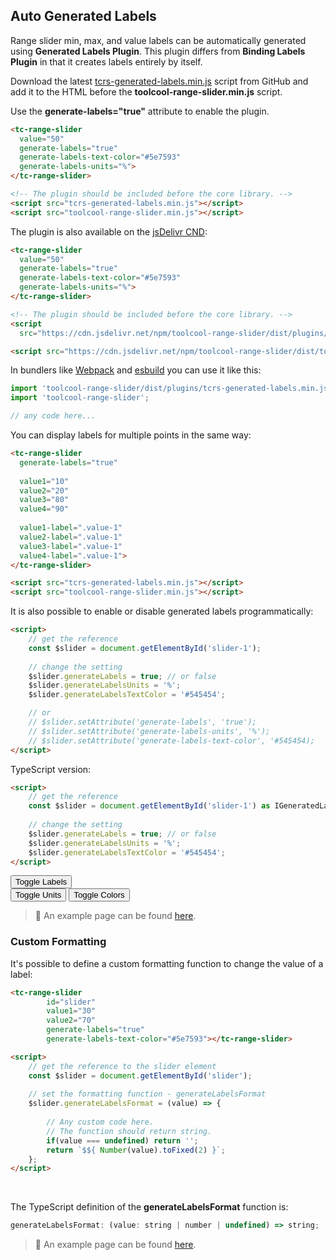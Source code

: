## Auto Generated Labels

<div data-examples="auto-generated-labels"></div> 

Range slider min, max, and value labels can be automatically generated using **Generated Labels Plugin**. This plugin differs from **Binding Labels Plugin** in that it creates labels entirely by itself.

Download the latest [tcrs-generated-labels.min.js](https://github.com/toolcool-org/toolcool-range-slider/blob/main/dist/plugins/tcrs-generated-labels.min.js) script from GitHub and add it to the HTML before the **toolcool-range-slider.min.js** script.

Use the **generate-labels="true"** attribute to enable the plugin.

```html
<tc-range-slider 
  value="50"
  generate-labels="true"
  generate-labels-text-color="#5e7593"
  generate-labels-units="%">
</tc-range-slider>

<!-- The plugin should be included before the core library. -->
<script src="tcrs-generated-labels.min.js"></script>
<script src="toolcool-range-slider.min.js"></script>
```

<div class="my-12 flex flex-col items-center">
    <tc-range-slider 
        value="50"
        generate-labels="true"
        generate-labels-text-color="#5e7593"
        generate-labels-units="%"></tc-range-slider>
</div>

The plugin is also available on the [jsDelivr CND](https://www.jsdelivr.com/package/npm/toolcool-range-slider):

```html
<tc-range-slider
  value="50"
  generate-labels="true"
  generate-labels-text-color="#5e7593"
  generate-labels-units="%">
</tc-range-slider>

<!-- The plugin should be included before the core library. -->
<script 
  src="https://cdn.jsdelivr.net/npm/toolcool-range-slider/dist/plugins/tcrs-generated-labels.min.js"></script>

<script src="https://cdn.jsdelivr.net/npm/toolcool-range-slider/dist/toolcool-range-slider.min.js"></script>
```

In bundlers like [Webpack](https://webpack.js.org/) and [esbuild](https://esbuild.github.io/) you can use it like this:

```js
import 'toolcool-range-slider/dist/plugins/tcrs-generated-labels.min.js';
import 'toolcool-range-slider';

// any code here...
```

You can display labels for multiple points in the same way:

```html
<tc-range-slider
  generate-labels="true"
  
  value1="10"
  value2="20"
  value3="80"
  value4="90"
  
  value1-label=".value-1"
  value2-label=".value-1"
  value3-label=".value-1"
  value4-label=".value-1">
</tc-range-slider>

<script src="tcrs-generated-labels.min.js"></script>
<script src="toolcool-range-slider.min.js"></script>
```

<div class="my-12 flex flex-col items-center">
    <tc-range-slider 
      generate-labels="true"
      value1="10"
      value2="20"
      value3="80"
      value4="90"
      value1-label=".value-1"
      value2-label=".value-2"
      value3-label=".value-3"
      value4-label=".value-4">
    </tc-range-slider>
</div>

It is also possible to enable or disable generated labels programmatically:

```html
<script>
    // get the reference
    const $slider = document.getElementById('slider-1');
    
    // change the setting
    $slider.generateLabels = true; // or false
    $slider.generateLabelsUnits = '%';
    $slider.generateLabelsTextColor = '#545454';

    // or 
    // $slider.setAttribute('generate-labels', 'true');
    // $slider.setAttribute('generate-labels-units', '%');
    // $slider.setAttribute('generate-labels-text-color', '#545454);
</script>
```

TypeScript version:

```html
<script>
    // get the reference
    const $slider = document.getElementById('slider-1') as IGeneratedLabelsPlugin;
    
    // change the setting
    $slider.generateLabels = true; // or false
    $slider.generateLabelsUnits = '%';
    $slider.generateLabelsTextColor = '#545454';
</script>
```

<div class="my-12 flex flex-col items-center">
    <tc-range-slider 
        id="slider-3" 
        value1="30"
        value2="70"
        generate-labels="true"></tc-range-slider>
    <button id="toggle-gen-labels" type="button" class="group inline-flex items-center h-9 rounded-full text-sm font-semibold whitespace-nowrap px-3 focus:outline-none focus:ring-2 bg-sky-50 text-sky-600 hover:bg-sky-100 hover:text-sky-700 focus:ring-sky-600 mt-8">Toggle Labels</button>
</div> 

<div class="my-12 flex flex-col items-center">
    <tc-range-slider 
        id="slider-4" 
        value1="30"
        value2="70"
        generate-labels="true"></tc-range-slider>
    <div class="flex items-center justify-center">
        <button id="toggle-gen-labels-units" type="button" class="group inline-flex items-center h-9 rounded-full text-sm font-semibold whitespace-nowrap px-3 focus:outline-none focus:ring-2 bg-sky-50 text-sky-600 hover:bg-sky-100 hover:text-sky-700 focus:ring-sky-600 mt-8 mr-4">Toggle Units</button>
        <button id="toggle-gen-labels-colors" type="button" class="group inline-flex items-center h-9 rounded-full text-sm font-semibold whitespace-nowrap px-3 focus:outline-none focus:ring-2 bg-sky-50 text-sky-600 hover:bg-sky-100 hover:text-sky-700 focus:ring-sky-600 mt-8">Toggle Colors</button>
    </div>
</div> 

> :pushpin: An example page can be found [here](https://github.com/toolcool-org/toolcool-range-slider/blob/main/examples/30-autogenerated-labels-plugin.html).

### Custom Formatting

<div class="my-12 flex flex-col items-center">
    <tc-range-slider 
        id="auto-gen-labels-slider-5" 
        value1="30"
        value2="70"
        generate-labels-text-color="#5e7593"
        generate-labels="true"></tc-range-slider>
</div> 

It's possible to define a custom formatting function to change the value of a label:

```html
<tc-range-slider
        id="slider"
        value1="30"
        value2="70"
        generate-labels="true"
        generate-labels-text-color="#5e7593"></tc-range-slider>

<script>
    // get the reference to the slider element
    const $slider = document.getElementById('slider');
    
    // set the formatting function - generateLabelsFormat
    $slider.generateLabelsFormat = (value) => {
        
        // Any custom code here.
        // The function should return string.
        if(value === undefined) return '';
        return `$${ Number(value).toFixed(2) }`;
    };
</script>
```

<br/>

The TypeScript definition of the **generateLabelsFormat** function is:
```js
generateLabelsFormat: (value: string | number | undefined) => string;
```

> :pushpin: An example page can be found [here](https://github.com/toolcool-org/toolcool-range-slider/blob/main/examples/35-autogenerated-labels-plugin-with-formatting.html).


